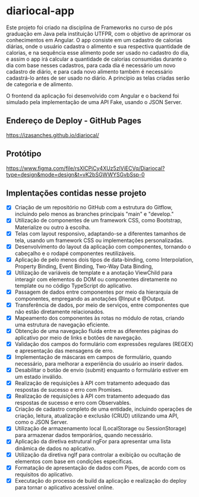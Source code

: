# diariocal-app

Este projeto foi criado na disciplina de Frameworks no curso de pós graduação em Java pela instituição UTFPR, com o objetivo de aprimorar os conhecimentos em Angular.
O app consiste em um cadastro de calorias diárias, onde o usuário cadastra o alimento e sua respectiva quantidade de calorias, e na sequência esse alimento pode ser usado no cadastro do dia, e assim o app irá calcular a quantidade de calorias consumidas durante o dia com base nesses cadastros, para cada dia é necessário um novo cadastro de diário, e para cada novo alimento também é necessário cadastrá-lo antes de ser usado no diário.
A princípio as telas criadas serão de categoria e de alimento.

O frontend da aplicação foi desenvolvido com Angular e o backend foi simulado pela implementação de uma API Fake, usando o JSON Server.

## Endereço de Deploy - GitHub Pages

https://izasanches.github.io/diariocal/

## Protótipo

https://www.figma.com/file/rsXlCPiCy4XUz5zlViECVq/Diariocal?type=design&mode=design&t=vK2bSGWWYSGvbSsp-0

## Implentações contidas nesse projeto

- [x] Criação de um repositório no GitHub com a estrutura do Gitflow, incluindo pelo menos as branches principais "main" e "develop."
- [x] Utilização de componentes de um framework CSS, como Bootstrap, Materialize ou outro à  escolha.
- [x] Telas com layout responsivo, adaptando-se a diferentes tamanhos de tela, usando um framework CSS ou implementações personalizadas.
- [x] Desenvolvimento do layout da aplicação com componentes, tornando o cabeçalho e o rodapé componentes reutilizáveis.
- [x] Aplicação de pelo menos dois tipos de data-binding, como Interpolation, Property Binding, Event Binding, Two-Way Data Binding, 
- [x] Utilização de variáveis de template e a anotação ViewChild para interagir com elementos do DOM ou componentes diretamente no template ou no código TypeScript do aplicativo.
- [x] Passagem de dados entre componentes por meio da hierarquia de componentes, empregando as anotações @Input e @Output.
- [x] Transferência de dados, por meio de serviços, entre componentes que não estão diretamente relacionados.
- [x] Mapeamento dos componentes às rotas no módulo de rotas, criando uma estrutura de navegação eficiente.
- [x] Obtenção de uma navegação fluida entre as diferentes páginas do aplicativo por meio de links e botões de navegação.
- [x] Validação dos campos do formulário com expressões regulares (REGEX) e apresentação das mensagens de erro.
- [x] Implementação de máscaras em campos de formulário, quando necessário, para melhorar a experiência do usuário ao inserir dados.
- [x] Desabilitar o botão de envio (submit) enquanto o formulário estiver em um estado inválido.
- [x] Realização de requisições à API com tratamento adequado das respostas de sucesso e erro com Promises.
- [x] Realização de requisições à API com tratamento adequado das respostas de sucesso e erro com Observables.
- [x] Criação de cadastro completo de uma entidade, incluindo operações de criação, leitura, atualização e exclusão (CRUD) utilizando uma API, como o JSON Server.
- [x] Utilização de armazenamento local (LocalStorage ou SessionStorage) para armazenar dados temporários, quando necessário.
- [x] Aplicação da diretiva estrutural ngFor para apresentar uma lista dinâmica de dados no aplicativo.
- [x] Utilização da diretiva ngIf para controlar a exibição ou ocultação de elementos com base em condições específicas.
- [x] Formatação de apresentação de dados com Pipes, de acordo com os requisitos do aplicativo.
- [x] Executação do processo de build da aplicação e realização do deploy para tornar o aplicativo acessível online.